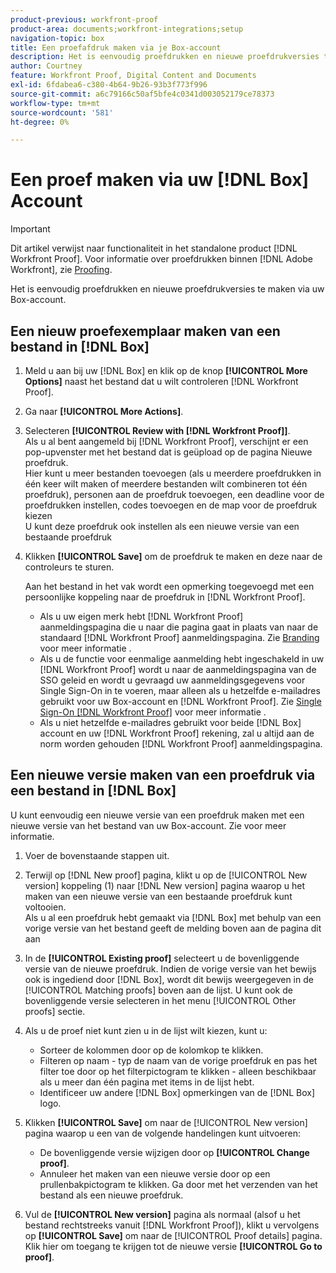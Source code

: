 ```yaml
---
product-previous: workfront-proof
product-area: documents;workfront-integrations;setup
navigation-topic: box
title: Een proefafdruk maken via je Box-account
description: Het is eenvoudig proefdrukken en nieuwe proefdrukversies te maken via uw Box-account.
author: Courtney
feature: Workfront Proof, Digital Content and Documents
exl-id: 6fdabea6-c380-4b64-9b26-93b3f773f996
source-git-commit: a6c79166c50af5bfe4c0341d003052179ce78373
workflow-type: tm+mt
source-wordcount: '581'
ht-degree: 0%

---
```


# Een proef maken via uw [!DNL Box] Account

>[!IMPORTANT]
>
>Dit artikel verwijst naar functionaliteit in het standalone product [!DNL Workfront Proof]. Voor informatie over proefdrukken binnen [!DNL Adobe Workfront], zie [Proofing](../../../review-and-approve-work/proofing/proofing.md).

Het is eenvoudig proefdrukken en nieuwe proefdrukversies te maken via uw Box-account.

## Een nieuw proefexemplaar maken van een bestand in [!DNL Box]

1. Meld u aan bij uw [!DNL Box] en klik op de knop **[!UICONTROL More Options]** naast het bestand dat u wilt controleren [!DNL Workfront Proof].
1. Ga naar **[!UICONTROL More Actions]**.
1. Selecteren **[!UICONTROL Review with [!DNL Workfront Proof]]**.\
   Als u al bent aangemeld bij [!DNL Workfront Proof], verschijnt er een pop-upvenster met het bestand dat is geüpload op de pagina Nieuwe proefdruk.\
   Hier kunt u meer bestanden toevoegen (als u meerdere proefdrukken in één keer wilt maken of meerdere bestanden wilt combineren tot één proefdruk), personen aan de proefdruk toevoegen, een deadline voor de proefdrukken instellen, codes toevoegen en de map voor de proefdruk kiezen\
   U kunt deze proefdruk ook instellen als een nieuwe versie van een bestaande proefdruk

1. Klikken **[!UICONTROL Save]** om de proefdruk te maken en deze naar de controleurs te sturen.

   Aan het bestand in het vak wordt een opmerking toegevoegd met een persoonlijke koppeling naar de proefdruk in [!DNL Workfront Proof].

   * Als u uw eigen merk hebt [!DNL Workfront Proof] aanmeldingspagina die u naar die pagina gaat in plaats van naar de standaard [!DNL Workfront Proof] aanmeldingspagina. Zie [Branding](https://support.workfront.com/hc/en-us/sections/115000921208-Branding) voor meer informatie .
   * Als u de functie voor eenmalige aanmelding hebt ingeschakeld in uw [!DNL Workfront Proof] wordt u naar de aanmeldingspagina van de SSO geleid en wordt u gevraagd uw aanmeldingsgegevens voor Single Sign-On in te voeren, maar alleen als u hetzelfde e-mailadres gebruikt voor uw Box-account en [!DNL Workfront Proof]. Zie [Single Sign-On [!DNL Workfront Proof]](../../../workfront-proof/wp-acct-admin/managing-security/single-sign-on-overview.md) voor meer informatie .
   * Als u niet hetzelfde e-mailadres gebruikt voor beide [!DNL Box] account en uw [!DNL Workfront Proof] rekening, zal u altijd aan de norm worden gehouden [!DNL Workfront Proof] aanmeldingspagina.

## Een nieuwe versie maken van een proefdruk via een bestand in [!DNL Box]

U kunt eenvoudig een nieuwe versie van een proefdruk maken met een nieuwe versie van het bestand van uw Box-account. Zie voor meer informatie.

1. Voer de bovenstaande stappen uit.
1. Terwijl op [!DNL New proof] pagina, klikt u op de [!UICONTROL New version] koppeling (1) naar [!DNL New version] pagina waarop u het maken van een nieuwe versie van een bestaande proefdruk kunt voltooien.\
   Als u al een proefdruk hebt gemaakt via [!DNL Box] met behulp van een vorige versie van het bestand geeft de melding boven aan de pagina dit aan
1. In de **[!UICONTROL Existing proof]** selecteert u de bovenliggende versie van de nieuwe proefdruk. Indien de vorige versie van het bewijs ook is ingediend door [!DNL Box], wordt dit bewijs weergegeven in de [!UICONTROL Matching proofs] boven aan de lijst. U kunt ook de bovenliggende versie selecteren in het menu [!UICONTROL Other proofs] sectie.
1. Als u de proef niet kunt zien u in de lijst wilt kiezen, kunt u:

   * Sorteer de kolommen door op de kolomkop te klikken.
   * Filteren op naam - typ de naam van de vorige proefdruk en pas het filter toe door op het filterpictogram te klikken - alleen beschikbaar als u meer dan één pagina met items in de lijst hebt.
   * Identificeer uw andere [!DNL Box] opmerkingen van de [!DNL Box] logo.

1. Klikken **[!UICONTROL Save]** om naar de [!UICONTROL New version] pagina waarop u een van de volgende handelingen kunt uitvoeren:

   * De bovenliggende versie wijzigen door op **[!UICONTROL Change proof]**.
   * Annuleer het maken van een nieuwe versie door op een prullenbakpictogram te klikken. Ga door met het verzenden van het bestand als een nieuwe proefdruk.

1. Vul de **[!UICONTROL New version]** pagina als normaal (alsof u het bestand rechtstreeks vanuit [!DNL Workfront Proof]), klikt u vervolgens op **[!UICONTROL Save]** om naar de [!UICONTROL Proof details] pagina.\
   Klik hier om toegang te krijgen tot de nieuwe versie **[!UICONTROL Go to proof]**.
